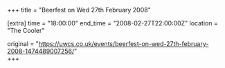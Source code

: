 +++
title = "Beerfest on Wed 27th February 2008"

[extra]
time = "18:00:00"
end_time = "2008-02-27T22:00:00Z"
location = "The Cooler"

original = "https://uwcs.co.uk/events/beerfest-on-wed-27th-february-2008-1474489007256/"    
+++



